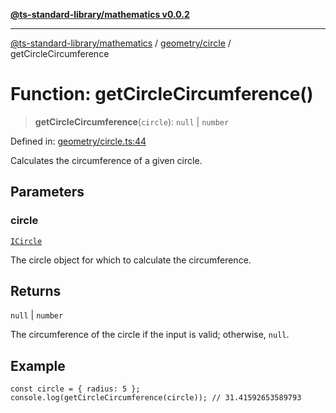 [**@ts-standard-library/mathematics v0.0.2**](../../../README.md)

***

[@ts-standard-library/mathematics](../../../README.md) / [geometry/circle](../README.md) / getCircleCircumference

# Function: getCircleCircumference()

> **getCircleCircumference**(`circle`): `null` \| `number`

Defined in: [geometry/circle.ts:44](https://github.com/gabaudette/ts-stdlib/blob/725aff52e6f28b9942b278b955914b3ace9f325c/packages/mathematics/src/geometry/circle.ts#L44)

Calculates the circumference of a given circle.

## Parameters

### circle

[`ICircle`](../interfaces/ICircle.md)

The circle object for which to calculate the circumference.

## Returns

`null` \| `number`

The circumference of the circle if the input is valid; otherwise, `null`.

## Example

```
const circle = { radius: 5 };
console.log(getCircleCircumference(circle)); // 31.41592653589793
```
